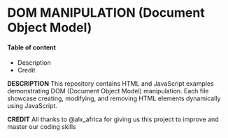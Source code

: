 # DOM MANIPULATION (Document Object Model)

#### Table of content

- Description
- Credit

**DESCRIPTION**
This repository contains HTML and JavaScript examples demonstrating DOM (Document Object Model) manipulation.
Each file showcase creating, modifying, and removing HTML elements dynamically using JavaScript.

**CREDIT**
All thanks to @alx_africa for giving us this project to improve and master our coding skills
